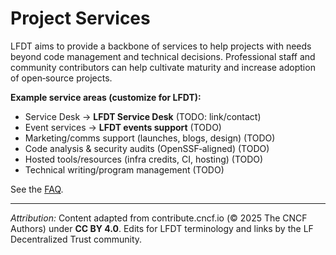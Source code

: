 # Project Services

LFDT aims to provide a backbone of services to help projects with needs beyond code management and technical decisions. Professional staff and community contributors can help cultivate maturity and increase adoption of open‑source projects.

**Example service areas (customize for LFDT):**
- Service Desk → **LFDT Service Desk** (TODO: link/contact)
- Event services → **LFDT events support** (TODO)
- Marketing/comms support (launches, blogs, design) (TODO)
- Code analysis & security audits (OpenSSF‑aligned) (TODO)
- Hosted tools/resources (infra credits, CI, hosting) (TODO)
- Technical writing/program management (TODO)

See the [FAQ](faq.md).


---
*Attribution:* Content adapted from contribute.cncf.io (© 2025 The CNCF Authors) under **CC BY 4.0**. 
Edits for LFDT terminology and links by the LF Decentralized Trust community.


